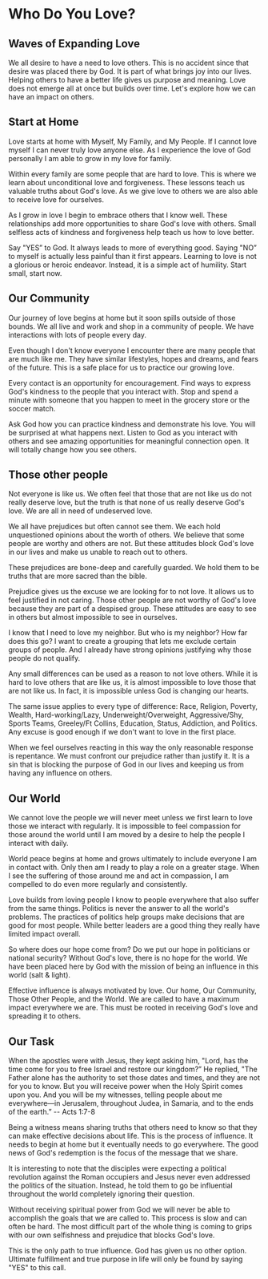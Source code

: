 # Who Do You Love?

## Waves of Expanding Love

We all desire to have a need to love others. This is no accident since that desire was placed there
by God.  It is part of what brings joy into our lives. Helping others to have a better life gives
us purpose and meaning. Love does not emerge all at once but builds over time.  Let's explore how
we can have an impact on others.


## Start at Home

Love starts at home with Myself, My Family, and My People.  If I cannot love myself I can never truly
love anyone else.  As I experience the love of God personally I am able to grow in my love for
family.  

Within every family are some people that are hard to love.  This is where we learn about
unconditional love and forgiveness.  These lessons teach us valuable truths about God's love.  As
we give love to others we are also able to receive love for ourselves.

As I grow in love I begin to embrace others that I know well. These relationships add more
opportunities to share God's love with others. Small selfless acts of kindness and forgiveness help
teach us how to love better.

Say "YES” to God.  It always leads to more of everything good. Saying "NO” to myself is actually less
painful than it first appears. Learning to love is not a glorious or heroic endeavor.  Instead, it
is a simple act of humility. Start small, start now. 


## Our Community

Our journey of love begins at home but it soon spills outside of those bounds. We all live and work
and shop in a community of people. We have interactions with lots of people every day.

Even though I don't know everyone I encounter there are many people that are much like me.  They
have similar lifestyles, hopes and dreams, and fears of the future.  This is a safe place for us to
practice our growing love.

Every contact is an opportunity for encouragement.  Find ways to express God's kindness to the
people that you interact with. Stop and spend a minute with someone that you happen to meet in the
grocery store or the soccer match. 

Ask God how you can practice kindness and demonstrate his love.  You will be surprised at what
happens next.  Listen to God as you interact with others and see amazing opportunities for
meaningful connection open.  It will totally change how you see others.


## Those other people

Not everyone is like us. We often feel that those that are not like us do not really deserve love,
but the truth is that none of us really deserve God's love. We are all in need of undeserved
love.

We all have prejudices but often cannot see them.  We each hold unquestioned opinions about the worth of
others. We believe that some people are worthy and others are not. But these attitudes block God's
love in our lives and make us unable to reach out to others.

These prejudices are bone-deep and carefully guarded. We hold them to be truths that are more sacred
than the bible.

Prejudice gives us the excuse we are looking for to not love. It allows us to feel justified in not
caring. Those other people are not worthy of God's love because they are part of a despised group.
These attitudes are easy to see in others but almost impossible to see in ourselves.

I know that I need to love my neighbor. But who is my neighbor?  How far does this go? I want to
create a grouping that lets me exclude certain groups of people. And I already have strong opinions
justifying why those people do not qualify.

Any small differences can be used as a reason to not love others. While it is hard to love others
that are like us, it is almost impossible to love those that are not like us.  In fact, it is
impossible unless God is changing our hearts.

The same issue applies to every type of difference: Race, Religion, Poverty, Wealth,
Hard-working/Lazy, Underweight/Overweight, Aggressive/Shy, Sports Teams, Greeley/Ft Collins,
Education, Status, Addiction, and Politics.  Any excuse is good enough if we don't want to love in
the first place.

When we feel ourselves reacting in this way the only reasonable response is repentance. We must
confront our prejudice rather than justify it.  It is a sin that is blocking the purpose of God in
our lives and keeping us from having any influence on others.


## Our World

We cannot love the people we will never meet unless we first learn to love those we interact with
regularly.  It is impossible to feel compassion for those around the world until I am moved by a
desire to help the people I interact with daily.

World peace begins at home and grows ultimately to include everyone I am in contact with.  Only then
am I ready to play a role on a greater stage.  When I see the suffering of those around me and act
in compassion, I am compelled to do even more regularly and consistently.

Love builds from loving people I know to people everywhere that also suffer from the same things.
Politics is never the answer to all the world's problems. The practices of politics help groups make
decisions that are good for most people.  While better leaders are a good thing they really
have limited impact overall.

So where does our hope come from? Do we put our hope in politicians or national security? Without
God's love, there is no hope for the world. We have been placed here by God with the mission of being
an influence in this world (salt & light).

Effective influence is always motivated by love.  Our home, Our Community, Those Other People, and
the World.  We are called to have a maximum impact everywhere we are.  This must be rooted in
receiving God's love and spreading it to others.


## Our Task

When the apostles were with Jesus, they kept asking him, "Lord, has the time come for you to free
Israel and restore our kingdom?” He replied, "The Father alone has the authority to set those dates
and times, and they are not for you to know. But you will receive power when the Holy Spirit comes
upon you. And you will be my witnesses, telling people about me everywhere—in Jerusalem, throughout
Judea, in Samaria, and to the ends of the earth.”  -- Acts 1:7-8

Being a witness means sharing truths that others need to know so that they can make effective
decisions about life. This is the process of influence.  It needs to begin at home but it
eventually needs to go everywhere.  The good news of God's redemption is the focus of the message
that we share.

It is interesting to note that the disciples were expecting a political revolution against the Roman
occupiers and Jesus never even addressed the politics of the situation.  Instead, he told them to go
be influential throughout the world completely ignoring their question.

Without receiving spiritual power from God we will never be able to accomplish the goals that we are
called to.  This process is slow and can often be hard. The most difficult part of the whole thing
is coming to grips with our own selfishness and prejudice that blocks God's love.

This is the only path to true influence.  God has given us no other option. Ultimate fulfillment and
true purpose in life will only be found by saying "YES" to this call.


